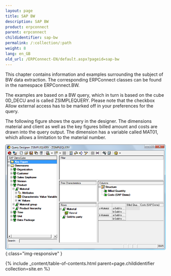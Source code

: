 ```yaml
---
layout: page
title: SAP BW
description: SAP BW
product: erpconnect
parent: erpconnect
childidentifier: sap-bw
permalink: /:collection/:path
weight: 8
lang: en_GB
old_url: /ERPConnect-EN/default.aspx?pageid=sap-bw
---
```


This chapter contains information and examples surrounding the subject of BW data extraction. The corresponding ERPConnect classes can be found in the namespace ERPConnect.BW.

The examples are based on a BW query, which in turn is based on the cube 0D_DECU and is called ZSIMPLEQUERY. Please note that the checkbox Allow external access has to be marked off in your preferences for the query.

The following figure shows the query in the designer. The dimensions material and client as well as the key figures billed amount and costs are drawn into the query output. The dimension has a variable called MAT01, which allows a limitation to the material number.

![BW-001](/img/content/BW-001.png){:class="img-responsive" }

{% include _content/table-of-contents.html parent=page.childidentifier collection=site.en %}